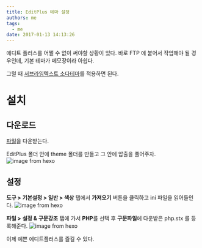 ```yaml
---
title: EditPlus 테마 설정
authors: me
tags:
  - me
date: 2017-01-13 14:13:26
---
```


에디트 플러스를 어쩔 수 없이 써야할 상황이 있다.
바로 FTP 에 붙어서 작업해야 될 경우인데, 기본 테마가 메모장이라 아쉽다.

그럴 때 [서브라임텍스트 소다테마](http://www.codeigniter-kr.org/bbs/view/file?idx=3525)를 적용하면 된다.

# 설치

## 다운로드

[파일](http://blogattach.naver.net/1f8a03b0a4f3fb2709e588bf88601d6dcd946c820b/20161001_37_blogfile/eks020_1475316070829_9az41E_zip/Editplus_sublime_text_theme%28Soda_Light%29.zip)을 다운받는다.

EditPlus 폴더 안에 theme 폴더를 만들고 그 안에 압출을 풀어주자.
![image from hexo](https://i.imgur.com/1FY2d16.png)

## 설정

**도구 > 기본설정 > 일반 > 색상** 탭에서 **가져오기** 버튼을 클릭하고 ini 파일을 읽어들인다.
![image from hexo](https://i.imgur.com/KjK9unS.png)

**파일 > 설정 & 구문강조** 탭에 가서 **PHP**를 선택 후 **구문파일**에 다운받은 php.stx 를 등록해준다.
![image from hexo](https://i.imgur.com/nr8uPtM.png)

이제 예쁜 에디트플러스를 즐길 수 있다.
